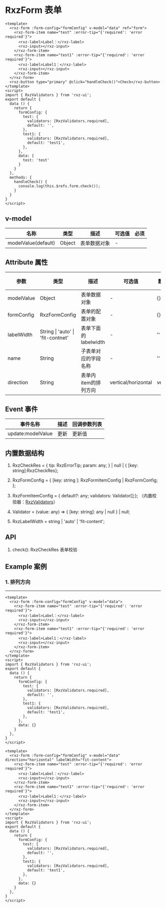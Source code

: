 # RxzForm 表单

<TestRxzForm></TestRxzForm>

```vue
<template>
  <rxz-form :form-config="formConfig" v-model="data" ref="form">
    <rxz-form-item name="test" :error-tip="{'required': 'error required'}">
      <rxz-label>Label：</rxz-label>
      <rxz-input></rxz-input>
    </rxz-form-item>
    <rxz-form-item name="test1" :error-tip="{'required': 'error required'}">
      <rxz-label>Label1：</rxz-label>
      <rxz-input></rxz-input>
    </rxz-form-item>
  </rxz-form>
  <rxz-button type="primary" @click="handleCheck()">Check</rxz-button>
</template>
<script>
import { RxzValidators } from 'rxz-ui';
export default {
  data () {
    return {
      formConfig: {
        test: {
          validators: [RxzValidators.required],
          default: '',
        },
        test1: {
          validators: [RxzValidators.required],
          default: 'test1',
        },
      },
      data: {
        test: 'test'
      }
    }
  },
  methods: {
    handleCheck() {
      console.log(this.$refs.form.check());
    }
  }
}
</script>
```

## v-model

| 名称                  | 类型     | 描述     | 可选值 | 必须  |
| ------------------- | ------ | ------ | --- | --- |
| modelValue(default) | Object | 表单数据对象 | -   |     |

## Attribute 属性

| 参数         | 类型                                | 描述              | 可选值                 | 默认值      | 必须  |
| ---------- | --------------------------------- | --------------- | ------------------- | -------- | --- |
| modelValue | Object                            | 表单数据对象          | -                   | {}       |     |
| formConfig | RxzFormConfig                     | 表单的配置对象         | -                   | {}       |     |
| labelWidth | String \| 'auto' \| 'fit-contnet' | 表单下面的labelwidth | -                   | ''       |     |
| name       | String                            | 子表单对应的字段名称      | -                   | ''       |     |
| direction  | String                            | 表单内item的排列方向    | vertical/horizontal | vertical |     |

## Event 事件

| 事件名称              | 描述  | 回调参数列表 |
| ----------------- | --- | ------ |
| update:modelValue | 更新  | 更新值    |

## 内置数据结构

1. RxzCheckRes = { tip: RxzErrorTip; param: any; } | null | { [key: string]:RxzCheckRes};

2. RxzFormConfig = { [key: string ]: RxzFormItemConfig | RxzFormConfig; };

3. RxzFormItemConfig = { default?: any; validators: Validator[];};  （内置校验器：[RxzValidators](./rxzvalidators.html)）

4. Validator = (value: any) => { [key: string]: any | null } | null;

5. RxzLabelWidth = string | 'auto' | 'fit-content';

## API

1. check(): RxzCheckRes 表单校验

## Example 案例

### 1. 排列方向

---

<TestRxzFormExp1></TestRxzFormExp1>


```vue
<template>
  <rxz-form :form-config="formConfig" v-model="data">
    <rxz-form-item name="test" :error-tip="{'required': 'error required'}">
      <rxz-label>Label：</rxz-label>
      <rxz-input></rxz-input>
    </rxz-form-item>
    <rxz-form-item name="test1" :error-tip="{'required': 'error required'}">
      <rxz-label>Label1：</rxz-label>
      <rxz-input></rxz-input>
    </rxz-form-item>
  </rxz-form>
</template>
<script>
import { RxzValidators } from 'rxz-ui';
export default {
  data () {
    return {
      formConfig: {
        test: {
          validators: [RxzValidators.required],
          default: '',
        },
        test1: {
          validators: [RxzValidators.required],
          default: 'test1',
        },
      },
      data: {}
    }
  },
}
</script>
```

<TestRxzFormExp2></TestRxzFormExp2>

``` vue
<template>
  <rxz-form :form-config="formConfig" v-model="data" direction="horizontal" labelWidth="fit-content">
    <rxz-form-item name="test" :error-tip="{'required': 'error required'}">
      <rxz-label>Label：</rxz-label>
      <rxz-input></rxz-input>
    </rxz-form-item>
    <rxz-form-item name="test1" :error-tip="{'required': 'error required'}">
      <rxz-label>Label1：</rxz-label>
      <rxz-input></rxz-input>
    </rxz-form-item>
  </rxz-form>
</template>
<script>
import { RxzValidators } from 'rxz-ui';
export default {
  data () {
    return {
      formConfig: {
        test: {
          validators: [RxzValidators.required],
          default: '',
        },
        test1: {
          validators: [RxzValidators.required],
          default: 'test1',
        },
      },
      data: {}
    }
  },
}
</script>
```